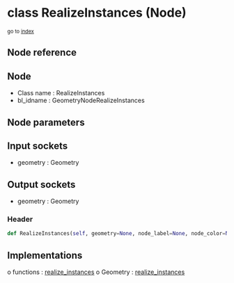 # class RealizeInstances (Node)

<sub>go to [index](/docs/index.md)</sub>

## Node reference

Node
----
 - Class name : RealizeInstances
 - bl_idname : GeometryNodeRealizeInstances

Node parameters
---------------

Input sockets
-------------
 - geometry : Geometry

Output sockets
--------------
 - geometry : Geometry

### Header

``` python
def RealizeInstances(self, geometry=None, node_label=None, node_color=None):
```

## Implementations

o functions : [realize_instances](#realize_instances)
o Geometry : [realize_instances](#realize_instances) 


